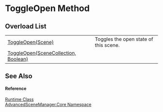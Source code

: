 # ToggleOpen Method


## Overload List
<table>
<tr>
<td><a href="M_AdvancedSceneManager_Core_Runtime_ToggleOpen">ToggleOpen(Scene)</a></td>
<td>Toggles the open state of this scene.</td></tr>
<tr>
<td><a href="M_AdvancedSceneManager_Core_Runtime_ToggleOpen_1">ToggleOpen(SceneCollection, Boolean)</a></td>
<td> </td></tr>
</table>

## See Also


#### Reference
<a href="T_AdvancedSceneManager_Core_Runtime">Runtime Class</a>  
<a href="N_AdvancedSceneManager_Core">AdvancedSceneManager.Core Namespace</a>  
